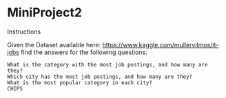 # MiniProject2

Instructions

Given the Dataset available here: https://www.kaggle.com/mullervilmos/it-jobs find the answers for the following questions:

    What is the category with the most job postings, and how many are they?
    Which city has the most job postings, and how many are they?
    What is the most popular category in each city?
    CHIPS
